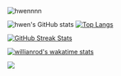 <p align="left"> <img src="https://komarev.com/ghpvc/?username=hwennnn&label=Profile%20views&color=0e75b6&style=flat" alt="hwennnn" /> </p>

![hwen's GitHub stats](https://github-readme-stats.vercel.app/api?username=hwennnn&show_icons=true&count_private=true&theme=material-palenight&hide_title=true) [![Top Langs](https://github-readme-stats.vercel.app/api/top-langs/?username=hwennnn&layout=compact&theme=material-palenight)](https://github.com/anuraghazra/github-readme-stats)

[![GitHub Streak Stats](https://github-readme-streak-stats.herokuapp.com/?user=hwennnn&theme=material-palenight)](https://github.com/DenverCoder1/github-readme-streak-stats)

[![willianrod's wakatime stats](https://github-readme-stats.vercel.app/api/wakatime?username=hwen&theme=material-palenight)](https://github.com/anuraghazra/github-readme-stats)


![](https://github-profile-trophy.vercel.app/?username=hwennnn&theme=dracula&margin-w=10)


<!--
**hwennnn/hwennnn** is a ✨ _special_ ✨ repository because its `README.md` (this file) appears on your GitHub profile.

Here are some ideas to get you started:

- 🔭 I’m currently working on ...
- 🌱 I’m currently learning ...
- 👯 I’m looking to collaborate on ...
- 🤔 I’m looking for help with ...
- 💬 Ask me about ...
- 📫 How to reach me: ...
- 😄 Pronouns: ...
- ⚡ Fun fact: ...
-->
